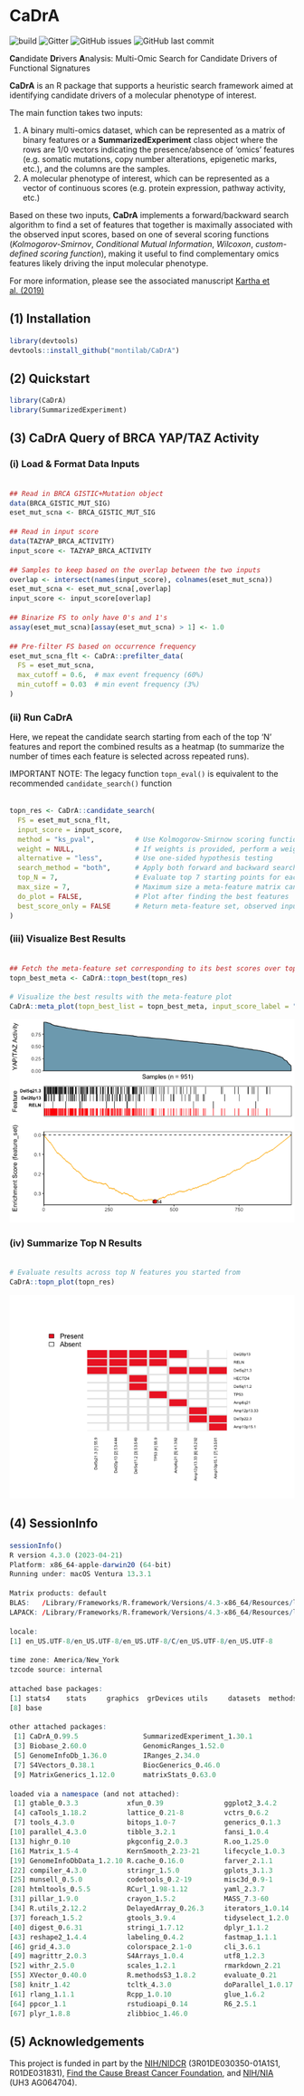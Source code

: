 
<!-- README.md is generated from README.Rmd. Please edit that file -->

# CaDrA

![build](https://github.com/montilab/cadra/workflows/rcmdcheck/badge.svg)
![Gitter](https://img.shields.io/gitter/room/montilab/cadra) ![GitHub
issues](https://img.shields.io/github/issues/montilab/cadra) ![GitHub
last commit](https://img.shields.io/github/last-commit/montilab/cadra)

**Ca**ndidate **Dr**ivers **A**nalysis: Multi-Omic Search for Candidate
Drivers of Functional Signatures

**CaDrA** is an R package that supports a heuristic search framework
aimed at identifying candidate drivers of a molecular phenotype of
interest.

The main function takes two inputs:

1)  A binary multi-omics dataset, which can be represented as a matrix
    of binary features or a **SummarizedExperiment** class object where
    the rows are 1/0 vectors indicating the presence/absence of ‘omics’
    features (e.g. somatic mutations, copy number alterations,
    epigenetic marks, etc.), and the columns are the samples.
2)  A molecular phenotype of interest, which can be represented as a
    vector of continuous scores (e.g. protein expression, pathway
    activity, etc.)

Based on these two inputs, **CaDrA** implements a forward/backward
search algorithm to find a set of features that together is maximally
associated with the observed input scores, based on one of several
scoring functions (*Kolmogorov-Smirnov*, *Conditional Mutual
Information*, *Wilcoxon*, *custom-defined scoring function*), making it
useful to find complementary omics features likely driving the input
molecular phenotype.

For more information, please see the associated manuscript [Kartha et
al. (2019)](https://www.frontiersin.org/articles/10.3389/fgene.2019.00121/full)

## (1) Installation

``` r
library(devtools)
devtools::install_github("montilab/CaDrA")
```

## (2) Quickstart

``` r
library(CaDrA)
library(SummarizedExperiment)
```

## (3) CaDrA Query of BRCA YAP/TAZ Activity

### (i) Load & Format Data Inputs

``` r

## Read in BRCA GISTIC+Mutation object
data(BRCA_GISTIC_MUT_SIG)
eset_mut_scna <- BRCA_GISTIC_MUT_SIG

## Read in input score
data(TAZYAP_BRCA_ACTIVITY)
input_score <- TAZYAP_BRCA_ACTIVITY

## Samples to keep based on the overlap between the two inputs
overlap <- intersect(names(input_score), colnames(eset_mut_scna))
eset_mut_scna <- eset_mut_scna[,overlap]
input_score <- input_score[overlap]

## Binarize FS to only have 0's and 1's
assay(eset_mut_scna)[assay(eset_mut_scna) > 1] <- 1.0

## Pre-filter FS based on occurrence frequency
eset_mut_scna_flt <- CaDrA::prefilter_data(
  FS = eset_mut_scna,
  max_cutoff = 0.6,  # max event frequency (60%)
  min_cutoff = 0.03  # min event frequency (3%)
)  
```

### (ii) Run CaDrA

Here, we repeat the candidate search starting from each of the top ‘N’
features and report the combined results as a heatmap (to summarize the
number of times each feature is selected across repeated runs).

IMPORTANT NOTE: The legacy function `topn_eval()` is equivalent to the
recommended `candidate_search()` function

``` r

topn_res <- CaDrA::candidate_search(
  FS = eset_mut_scna_flt,
  input_score = input_score,
  method = "ks_pval",          # Use Kolmogorow-Smirnow scoring function 
  weight = NULL,               # If weights is provided, perform a weighted-KS test
  alternative = "less",        # Use one-sided hypothesis testing
  search_method = "both",      # Apply both forward and backward search
  top_N = 7,                   # Evaluate top 7 starting points for each search
  max_size = 7,                # Maximum size a meta-feature matrix can extend to
  do_plot = FALSE,             # Plot after finding the best features
  best_score_only = FALSE      # Return meta-feature set, observed input scores and calculated best score
)
```

### (iii) Visualize Best Results

``` r

## Fetch the meta-feature set corresponding to its best scores over top N features searches
topn_best_meta <- CaDrA::topn_best(topn_res)

# Visualize the best results with the meta-feature plot
CaDrA::meta_plot(topn_best_list = topn_best_meta, input_score_label = "YAP/TAZ Activity")
```

![](./man/figures/visualize.best-1.png)<!-- -->

### (iv) Summarize Top N Results

``` r

# Evaluate results across top N features you started from
CaDrA::topn_plot(topn_res) 
```

![](./man/figures/summarize-1.png)<!-- -->

## (4) SessionInfo

``` r
sessionInfo()
R version 4.3.0 (2023-04-21)
Platform: x86_64-apple-darwin20 (64-bit)
Running under: macOS Ventura 13.3.1

Matrix products: default
BLAS:   /Library/Frameworks/R.framework/Versions/4.3-x86_64/Resources/lib/libRblas.0.dylib 
LAPACK: /Library/Frameworks/R.framework/Versions/4.3-x86_64/Resources/lib/libRlapack.dylib;  LAPACK version 3.11.0

locale:
[1] en_US.UTF-8/en_US.UTF-8/en_US.UTF-8/C/en_US.UTF-8/en_US.UTF-8

time zone: America/New_York
tzcode source: internal

attached base packages:
[1] stats4    stats     graphics  grDevices utils     datasets  methods  
[8] base     

other attached packages:
 [1] CaDrA_0.99.5                SummarizedExperiment_1.30.1
 [3] Biobase_2.60.0              GenomicRanges_1.52.0       
 [5] GenomeInfoDb_1.36.0         IRanges_2.34.0             
 [7] S4Vectors_0.38.1            BiocGenerics_0.46.0        
 [9] MatrixGenerics_1.12.0       matrixStats_0.63.0         

loaded via a namespace (and not attached):
 [1] gtable_0.3.3            xfun_0.39               ggplot2_3.4.2          
 [4] caTools_1.18.2          lattice_0.21-8          vctrs_0.6.2            
 [7] tools_4.3.0             bitops_1.0-7            generics_0.1.3         
[10] parallel_4.3.0          tibble_3.2.1            fansi_1.0.4            
[13] highr_0.10              pkgconfig_2.0.3         R.oo_1.25.0            
[16] Matrix_1.5-4            KernSmooth_2.23-21      lifecycle_1.0.3        
[19] GenomeInfoDbData_1.2.10 R.cache_0.16.0          farver_2.1.1           
[22] compiler_4.3.0          stringr_1.5.0           gplots_3.1.3           
[25] munsell_0.5.0           codetools_0.2-19        misc3d_0.9-1           
[28] htmltools_0.5.5         RCurl_1.98-1.12         yaml_2.3.7             
[31] pillar_1.9.0            crayon_1.5.2            MASS_7.3-60            
[34] R.utils_2.12.2          DelayedArray_0.26.3     iterators_1.0.14       
[37] foreach_1.5.2           gtools_3.9.4            tidyselect_1.2.0       
[40] digest_0.6.31           stringi_1.7.12          dplyr_1.1.2            
[43] reshape2_1.4.4          labeling_0.4.2          fastmap_1.1.1          
[46] grid_4.3.0              colorspace_2.1-0        cli_3.6.1              
[49] magrittr_2.0.3          S4Arrays_1.0.4          utf8_1.2.3             
[52] withr_2.5.0             scales_1.2.1            rmarkdown_2.21         
[55] XVector_0.40.0          R.methodsS3_1.8.2       evaluate_0.21          
[58] knitr_1.42              tcltk_4.3.0             doParallel_1.0.17      
[61] rlang_1.1.1             Rcpp_1.0.10             glue_1.6.2             
[64] ppcor_1.1               rstudioapi_0.14         R6_2.5.1               
[67] plyr_1.8.8              zlibbioc_1.46.0        
```

## (5) Acknowledgements

This project is funded in part by the
[NIH/NIDCR](https://www.nidcr.nih.gov/) (3R01DE030350-01A1S1,
R01DE031831), [Find the Cause Breast Cancer
Foundation](https://findthecausebcf.org), and
[NIH/NIA](https://www.nia.nih.gov/) (UH3 AG064704).
